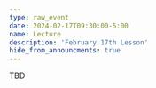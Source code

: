 ```yaml
---
type: raw_event
date: 2024-02-17T09:30:00-5:00
name: Lecture
description: 'February 17th Lesson'
hide_from_announcments: true
---
```


TBD